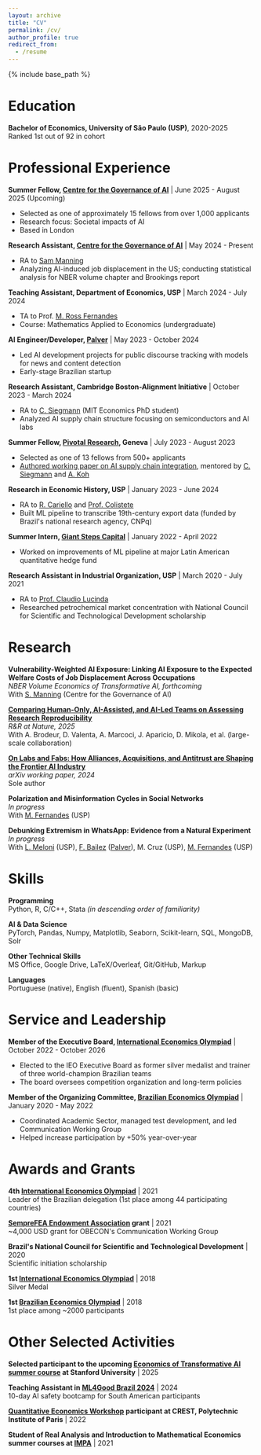 ```yaml
---
layout: archive
title: "CV"
permalink: /cv/
author_profile: true
redirect_from:
  - /resume
---
```

{% include base_path %}

# Education

**Bachelor of Economics, University of São Paulo (USP)**, 2020-2025  
Ranked 1st out of 92 in cohort

# Professional Experience

**Summer Fellow, [Centre for the Governance of AI](https://www.governance.ai/research)** | June 2025 - August 2025 (Upcoming)  
- Selected as one of approximately 15 fellows from over 1,000 applicants
- Research focus: Societal impacts of AI
- Based in London

**Research Assistant, [Centre for the Governance of AI](https://www.governance.ai/research)** | May 2024 - Present  
- RA to [Sam Manning](https://scholar.google.com/citations?user=-gjxfJgAAAAJ&hl=en)
- Analyzing AI-induced job displacement in the US; conducting statistical analysis for NBER volume chapter and Brookings report

**Teaching Assistant, Department of Economics, USP** | March 2024 - July 2024  
- TA to Prof. [M. Ross Fernandes](https://scholar.google.com/citations?user=3resXZEAAAAJ&hl=en)
- Course: Mathematics Applied to Economics (undergraduate)

**AI Engineer/Developer, [Palver](https://www.palver.com.br/)** | May 2023 - October 2024  
- Led AI development projects for public discourse tracking with models for news and content detection
- Early-stage Brazilian startup

**Research Assistant, Cambridge Boston-Alignment Initiative** | October 2023 - March 2024  
- RA to [C. Siegmann](https://economics.mit.edu/people/phd-students/charlotte-siegmann) (MIT Economics PhD student)
- Analyzed AI supply chain structure focusing on semiconductors and AI labs

**Summer Fellow, [Pivotal Research](https://www.pivotal-research.org/), Geneva** | July 2023 - August 2023  
- Selected as one of 13 fellows from 500+ applicants
- [Authored working paper on AI supply chain integration](https://arxiv.org/abs/2406.01722), mentored by [C. Siegmann](https://economics.mit.edu/people/phd-students/charlotte-siegmann) and [A. Koh](https://economics.mit.edu/people/phd-students/andrew-koh)

**Research in Economic History, USP** | January 2023 - June 2024  
- RA to [R. Cariello](https://scholar.google.com/citations?user=VfqAKu8AAAAJ&hl=pt-BR) and [Prof. Colistete](https://renatocolistete.blog/)
- Built ML pipeline to transcribe 19th-century export data (funded by Brazil's national research agency, CNPq)

**Summer Intern, [Giant Steps Capital](https://gscap.com.br/)** | January 2022 - April 2022  
- Worked on improvements of ML pipeline at major Latin American quantitative hedge fund

**Research Assistant in Industrial Organization, USP** | March 2020 - July 2021  
- RA to [Prof. Claudio Lucinda](https://scholar.google.com.br/citations?user=LwqzjmUAAAAJ&hl=en)
- Researched petrochemical market concentration with National Council for Scientific and Technological Development scholarship

# Research

**Vulnerability-Weighted AI Exposure: Linking AI Exposure to the Expected Welfare Costs of Job Displacement Across Occupations**  
*NBER Volume Economics of Transformative AI, forthcoming*  
With [S. Manning](https://scholar.google.com/citations?user=-gjxfJgAAAAJ&hl=en) (Centre for the Governance of AI)

**[Comparing Human-Only, AI-Assisted, and AI-Led Teams on Assessing Research Reproducibility](https://papers.ssrn.com/sol3/papers.cfm?abstract_id=5118632)**  
*R&R at Nature, 2025*  
With A. Brodeur, D. Valenta, A. Marcoci, J. Aparicio, D. Mikola, et al. (large-scale collaboration)

**[On Labs and Fabs: How Alliances, Acquisitions, and Antitrust are Shaping the Frontier AI Industry](https://arxiv.org/abs/2406.01722)**  
*arXiv working paper, 2024*  
Sole author

**Polarization and Misinformation Cycles in Social Networks**  
*In progress*  
With [M. Fernandes](https://scholar.google.com/citations?user=3resXZEAAAAJ&hl=en) (USP)

**Debunking Extremism in WhatsApp: Evidence from a Natural Experiment**  
*In progress*  
With [L. Meloni](https://scholar.google.com.br/citations?user=U1fYWnwAAAAJ&hl=en) (USP), [F. Bailez](https://www.linkedin.com/in/felipebailez/?originalSubdomain=br) ([Palver](https://www.palver.com.br/)), M. Cruz (USP), [M. Fernandes](https://scholar.google.com/citations?user=3resXZEAAAAJ&hl=en) (USP)

# Skills

**Programming**  
Python, R, C/C++, Stata *(in descending order of familiarity)*

**AI & Data Science**  
PyTorch, Pandas, Numpy, Matplotlib, Seaborn, Scikit-learn, SQL, MongoDB, Solr

**Other Technical Skills**  
MS Office, Google Drive, LaTeX/Overleaf, Git/GitHub, Markup

**Languages**  
Portuguese (native), English (fluent), Spanish (basic)

# Service and Leadership

**Member of the Executive Board, [International Economics Olympiad](https://ieo-official.org/)** | October 2022 - October 2026  
- Elected to the IEO Executive Board as former silver medalist and trainer of three world-champion Brazilian teams
- The board oversees competition organization and long-term policies

**Member of the Organizing Committee, [Brazilian Economics Olympiad](https://www.obecon.org.br/)** | January 2020 - May 2022  
- Coordinated Academic Sector, managed test development, and led Communication Working Group
- Helped increase participation by +50% year-over-year

# Awards and Grants

**4th [International Economics Olympiad](https://ieo-official.org/)** | 2021  
Leader of the Brazilian delegation (1st place among 44 participating countries)

**[SempreFEA Endowment Association](https://semprefea.org.br/) grant** | 2021  
~4,000 USD grant for OBECON's Communication Working Group

**Brazil's National Council for Scientific and Technological Development** | 2020  
Scientific initiation scholarship

**1st [International Economics Olympiad](https://ieo-official.org/)** | 2018  
Silver Medal

**1st [Brazilian Economics Olympiad](https://www.obecon.org.br/)** | 2018  
1st place among ~2000 participants

# Other Selected Activities

**Selected participant to the upcoming [Economics of Transformative AI summer course](https://digitaleconomy.stanford.edu/etai-course/) at Stanford University** | 2025

**Teaching Assistant in [ML4Good Brazil 2024](https://www.ml4good.org/)** | 2024  
10-day AI safety bootcamp for South American participants

**[Quantitative Economics Workshop](https://github.com/albop/CREST2022) participant at CREST, Polytechnic Institute of Paris** | 2022

**Student of Real Analysis and Introduction to Mathematical Economics summer courses at [IMPA](https://impa.br/en/)** | 2021
